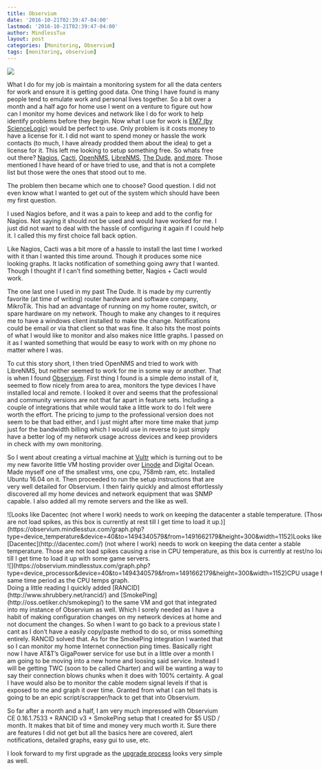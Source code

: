 ```yaml
---
title: Observium
date: '2016-10-21T02:39:47-04:00'
lastmod: '2016-10-21T02:39:47-04:00'
author: MindlessTux
layout: post
categories: [Monitoring, Observium]
tags: [monitoring, observium]
---
```


![](https://observium.mindlesstux.com/images/login-hamster-large.png)

What I do for my job is maintain a monitoring system for all the data centers for work and ensure it is getting good data. One thing I have found is many people tend to emulate work and personal lives together. So a bit over a month and a half ago for home use I went on a venture to figure out how can I monitor my home devices and network like I do for work to help identify problems before they begin. Now what I use for work is [EM7 (by ScienceLogic)](https://www.sciencelogic.com/) would be perfect to use. Only problem is it costs money to have a license for it. I did not want to spend money or hassle the work contacts (to much, I have already prodded them about the idea) to get a license for it. This left me looking to setup something free. So whats free out there? [Nagios](https://www.nagios.org/), [Cacti](http://www.cacti.net), [OpenNMS](https://www.opennms.org/), [LibreNMS](http://www.librenms.org/), [The Dude](http://www.mikrotik.com/thedude), [and more](http://alternativeto.net/software/opennms/). Those mentioned I have heard of or have tried to use, and that is not a complete list but those were the ones that stood out to me.
<!--readmore-->
The problem then became which one to choose? Good question. I did not even know what I wanted to get out of the system which should have been my first question.

I used Nagios before, and it was a pain to keep and add to the config for Nagios. Not saying it should not be used and would have worked for me. I just did not want to deal with the hassle of configuring it again if I could help it. I called this my first choice fall back option.

Like Nagios, Cacti was a bit more of a hassle to install the last time I worked with it than I wanted this time around. Though it produces some nice looking graphs. It lacks notification of something going awry that I wanted. Though I thought if I can’t find something better, Nagios + Cacti would work.

The one last one I used in my past The Dude. It is made by my currently favorite (at time of writing) router hardware and software company, MikroTik. This had an advantage of running on my home router, switch, or spare hardware on my network. Though to make any changes to it requires me to have a windows client installed to make the change. Notifications could be email or via that client so that was fine. It also hits the most points of what I would like to monitor and also makes nice little graphs. I passed on it as I wanted something that would be easy to work with on my phone no matter where I was.

To cut this story short, I then tried OpenNMS and tried to work with LibreNMS, but neither seemed to work for me in some way or another. That is when I found [Observium](http://www.observium.org/). First thing I found is a simple demo install of it, seemed to flow nicely from area to area, monitors the type devices I have installed local and remote. I looked it over and seems that the professional and community versions are not that far apart in feature sets. Including a couple of integrations that while would take a little work to do I felt were worth the effort. The pricing to jump to the professional version does not seem to be that bad either, and I just might after more time make that jump just for the bandwidth billing which I would use in reverse to just simply have a better log of my network usage across devices and keep providers in check with my own monitoring.

So I went about creating a virtual machine at [Vultr](https://www.vultr.com/?ref=6914536-3B) which is turning out to be my new favorite little VM hosting provider over [Linode](https://www.linode.com/) and Digital Ocean. Made myself one of the smallest vms, one cpu, 758mb ram, etc. Installed Ubuntu 16.04 on it. Then proceeded to run the setup instructions that are very well detailed for Observium. I then fairly quickly and almost effortlessly discovered all my home devices and network equipment that was SNMP capable. I also added all my remote servers and the like as well.

<div class="wp-caption aligncenter" style="width: 760px">![Looks like Dacentec (not where I work) needs to work on keeping the datacenter a stable temperature. (Those are not load spikes, as this box is currently at rest till I get time to load it up.)](https://observium.mindlesstux.com/graph.php?type=device_temperature&device=40&to=1494340579&from=1491662179&height=300&width=1152)Looks like [Dacentec](http://dacentec.com/) (not where I work) needs to work on keeping the data center a stable temperature. Those are not load spikes causing a rise in CPU temperature, as this box is currently at rest/no load till I get time to load it up with some game servers.

</div><div class="wp-caption aligncenter" style="width: 760px">![](https://observium.mindlesstux.com/graph.php?type=device_processor&device=40&to=1494340579&from=1491662179&height=300&width=1152)CPU usage for same time period as the CPU temps graph.

</div>Doing a little reading I quickly added [RANCID](http://www.shrubbery.net/rancid/) and [SmokePing](http://oss.oetiker.ch/smokeping/) to the same VM and got that integrated into my instance of Observium as well. Which I sorely needed as I have a habit of making configuration changes on my network devices at home and not document the changes. So when I want to go back to a previous state I cant as I don’t have a easily copy/paste method to do so, or miss something entirely. RANCID solved that. As for the SmokePing integration I wanted that so I can monitor my home Internet connection ping times. Basically right now I have AT&amp;T’s GigaPower service for use but in a little over a month I am going to be moving into a new home and loosing said service. Instead I will be getting TWC (soon to be called Charter) and will be wanting a way to say their connection blows chunks when it does with 100% certainty. A goal I have would also be to monitor the cable modem signal levels if that is exposed to me and graph it over time. Granted from what I can tell thats is going to be an epic script/scrapper/hack to get that into Observium.

So far after a month and a half, I am very much impressed with Observium CE 0.16.1.7533 + RANCID v3 + SmokePing setup that I created for $5 USD / month. It makes that bit of time and money very much worth it. Sure there are features I did not get but all the basics here are covered, alert notifications, detailed graphs, easy gui to use, etc.

I look forward to my first upgrade as the [upgrade process](http://www.observium.org/docs/updating/#community-edition) looks very simple as well.
